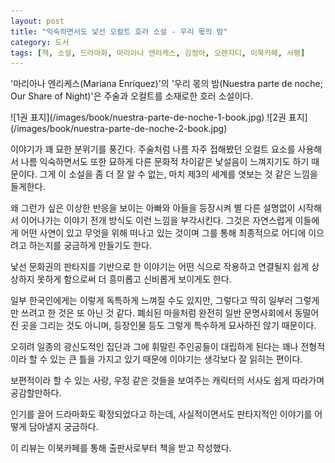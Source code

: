 ```yaml
---
layout: post
title: "익숙하면서도 낯선 오컬트 호러 소설 - 우리 몫의 밤"
category: 도서
tags: [책, 소설, 드라마화, 마리아나 엔리케스, 김정아, 오렌지디, 이북카페, 서평]
---
```


'마리아나 엔리케스(Mariana Enríquez)'의
'우리 몫의 밤(Nuestra parte de noche; Our Share of Night)'은
주술과 오컬트를 소재로한 호러 소설이다.

<p class="center" markdown="1">
![1권 표지](/images/book/nuestra-parte-de-noche-1-book.jpg)
![2권 표지](/images/book/nuestra-parte-de-noche-2-book.jpg)
</p>

이야기가 꽤 묘한 분위기를 풍긴다.
주술처럼 나름 자주 접해봤던 오컬트 요소를 사용해서 나름 익숙하면서도
또한 묘하게 다른 문화적 차이같은 낯설음이 느껴지기도 하기 때문이다.
그게 이 소설을 좀 더 잘 알 수 없는, 마치 제3의 세계를 엿보는 것 같은 느낌을 들게한다.

왜 그런가 싶은 이상한 반응을 보이는 아빠와 아들을 등장시켜
별 다른 설명없이 시작해서 이어나가는 이야기 전개 방식도 이런 느낌을 부각시킨다.
그것은 자연스럽게 이들에게 어떤 사연이 있고 무엇을 위해 떠나고 있는 것이며
그를 통해 최종적으로 어디에 이으려고 하는지를 궁금하게 만들기도 한다.

낯선 문화권의 판타지를 기반으로 한 이야기는
어떤 식으로 작용하고 연결될지 쉽게 상상하지 못하게 함으로써
더 흥미롭고 신비롭게 보이게도 한다.

일부 한국인에게는 이렇게 독특하게 느껴질 수도 있지만,
그렇다고 딱히 일부러 그렇게만 쓰려고 한 것은 또 아닌 것 같다.
폐쇠된 마을처럼 완전히 일반 문명사회에서 동떨어진 곳을 그리는 것도 아니며,
등장인물 등도 그렇게 특수하게 묘사하진 않기 때문이다.

오히려 일종의 광신도적인 집단과
그에 휘말린 주인공들이 대립하게 된다는
꽤나 전형적이라 할 수 있는 큰 틀을 가지고 있기 때문에
이야기는 생각보다 잘 읽히는 편이다.

보편적이라 할 수 있는 사랑, 우정 같은 것들을 보여주는 캐릭터의 서사도
쉽게 따라가며 공감할만하다.

인기를 끌어 드라마화도 확정되었다고 하는데,
사실적이면서도 판타지적인 이야기를 어떻게 담아낼지 궁금하다.



<div class="im im-info">
이 리뷰는 이북카페를 통해 출판사로부터 책을 받고 작성했다.
</div>
